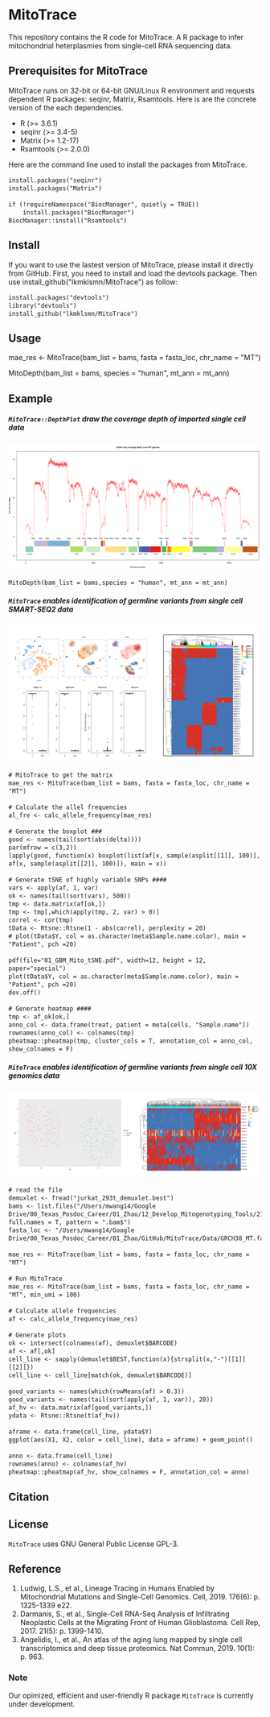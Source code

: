 # MitoTrace
This repository contains the R code for MitoTrace. A R package to infer mitochondrial heterplasmies from single-cell RNA sequencing data.


## Prerequisites for MitoTrace
MitoTrace runs on 32-bit or 64-bit GNU/Linux R environment and requests dependent R packages: seqinr, Matrix, Rsamtools. Here is are the concrete version of the each dependencies.
* R (>= 3.6.1)
* seqinr (>= 3.4-5)
* Matrix (>= 1.2-17)
* Rsamtools (>= 2.0.0)

Here are the command line used to install the packages from MitoTrace.

```
install.packages("seqinr")
install.packages("Matrix")

if (!requireNamespace("BiocManager", quietly = TRUE))
    install.packages("BiocManager")
BiocManager::install("Rsamtools")

```


## Install
If you want to use the lastest version of MitoTrace, please install it directly from GitHub. First, you need to install and load the devtools package. Then use install_github("lkmklsmn/MitoTrace") as follow:
```
install.packages("devtools")
library("devtools")
install_github("lkmklsmn/MitoTrace")
```


## Usage
mae_res <- MitoTrace(bam_list = bams, fasta = fasta_loc, chr_name = "MT")

MitoDepth(bam_list = bams, species = "human", mt_ann = mt_ann)


## Example

##### `MitoTrace::DepthPlot` draw the coverage depth of imported single cell data
![GitHub Logo](https://github.com/lkmklsmn/MitoTrace/blob/master/images/gene_bar_cov.png)
```
MitoDepth(bam_list = bams,species = "human", mt_ann = mt_ann)
```

##### `MitoTrace` enables identification of germline variants from single cell SMART-SEQ2 data
![GitHub Logo](https://github.com/lkmklsmn/MitoTrace/blob/master/images/smart-seq2.png)
```
# MitoTrace to get the matrix
mae_res <- MitoTrace(bam_list = bams, fasta = fasta_loc, chr_name = "MT")

# Calculate the allel frequencies
al_fre <- calc_allele_frequency(mae_res)

# Generate the boxplot ###
good <- names(tail(sort(abs(delta))))
par(mfrow = c(3,2))
lapply(good, function(x) boxplot(list(af[x, sample(asplit[[1]], 100)], af[x, sample(asplit[[2]], 100)]), main = x))

# Generate tSNE of highly variable SNPs ####
vars <- apply(af, 1, var)
ok <- names(tail(sort(vars), 500))
tmp <- data.matrix(af[ok,])
tmp <- tmp[,which(apply(tmp, 2, var) > 0)]
correl <- cor(tmp)
tData <- Rtsne::Rtsne(1 - abs(correl), perplexity = 20)
# plot(tData$Y, col = as.character(meta$Sample.name.color), main = "Patient", pch =20)

pdf(file="01_GBM_Mito_tSNE.pdf", width=12, height = 12, paper="special")
plot(tData$Y, col = as.character(meta$Sample.name.color), main = "Patient", pch =20)
dev.off()

# Generate heatmap ####
tmp <- af_ok[ok,]
anno_col <- data.frame(treat, patient = meta[cells, "Sample.name"])
rownames(anno_col) <- colnames(tmp)
pheatmap::pheatmap(tmp, cluster_cols = T, annotation_col = anno_col, show_colnames = F)
```

##### `MitoTrace` enables identification of germline variants from single cell 10X genomics data
![GitHub Logo](https://github.com/lkmklsmn/MitoTrace/blob/master/images/10x_genomics.png)

```
# read the file
demuxlet <- fread("jurkat_293t_demuxlet.best")
bams <- list.files("/Users/mwang14/Google Drive/00_Texas_Posdoc_Career/01_Zhao/12_Develop_Mitogenotyping_Tools/21_read_10xGenomics/jurkat", full.names = T, pattern = ".bam$")
fasta_loc <- "/Users/mwang14/Google Drive/00_Texas_Posdoc_Career/01_Zhao/GitHub/MitoTrace/Data/GRCH38_MT.fa"

mae_res <- MitoTrace(bam_list = bams, fasta = fasta_loc, chr_name = "MT")

# Run MitoTrace
mae_res <- MitoTrace(bam_list = bams, fasta = fasta_loc, chr_name = "MT", min_umi = 100)

# Calculate allele frequencies
af <- calc_allele_frequency(mae_res)

# Generate plots
ok <- intersect(colnames(af), demuxlet$BARCODE)
af <- af[,ok]
cell_line <- sapply(demuxlet$BEST,function(x){strsplit(x,"-")[[1]][[2]]})
cell_line <- cell_line[match(ok, demuxlet$BARCODE)]

good_variants <- names(which(rowMeans(af) > 0.3))
good_variants <- names(tail(sort(apply(af, 1, var)), 20))
af_hv <- data.matrix(af[good_variants,])
ydata <- Rtsne::Rtsne(t(af_hv))

aframe <- data.frame(cell_line, ydata$Y)
ggplot(aes(X1, X2, color = cell_line), data = aframe) + geom_point()

anno <- data.frame(cell_line)
rownames(anno) <- colnames(af_hv)
pheatmap::pheatmap(af_hv, show_colnames = F, annotation_col = anno)
```

## Citation


## License
`MitoTrace` uses GNU General Public License GPL-3.

## Reference
1.	Ludwig, L.S., et al., Lineage Tracing in Humans Enabled by Mitochondrial Mutations and Single-Cell Genomics. Cell, 2019. 176(6): p. 1325-1339 e22.
2.	Darmanis, S., et al., Single-Cell RNA-Seq Analysis of Infiltrating Neoplastic Cells at the Migrating Front of Human Glioblastoma. Cell Rep, 2017. 21(5): p. 1399-1410.
3.	Angelidis, I., et al., An atlas of the aging lung mapped by single cell transcriptomics and deep tissue proteomics. Nat Commun, 2019. 10(1): p. 963.

### Note
Our opimized, efficient and user-friendly R package `MitoTrace` is currently under development.
